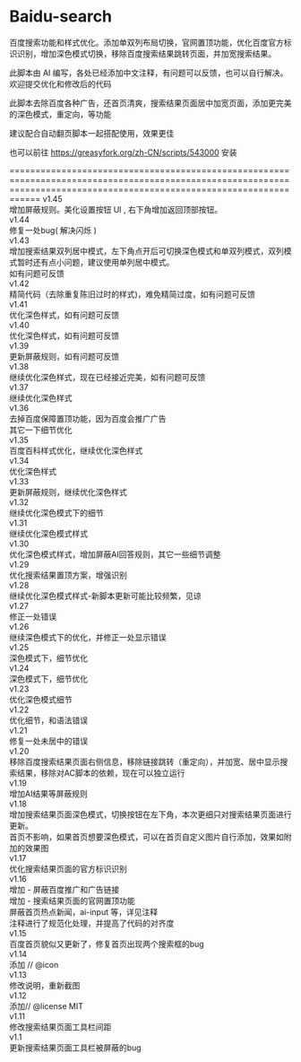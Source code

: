 # Baidu-search
百度搜索功能和样式优化。添加单双列布局切换，官网置顶功能，优化百度官方标识识别，增加深色模式切换，移除百度搜索结果跳转页面，并加宽搜索结果。

此脚本由 AI 编写，各处已经添加中文注释，有问题可以反馈，也可以自行解决。欢迎提交优化和修改后的代码<br>

此脚本去除百度各种广告，还首页清爽，搜索结果页面居中加宽页面，添加更完美的深色模式，重定向，等功能<br>

建议配合自动翻页脚本一起搭配使用，效果更佳<br>

也可以前往 https://greasyfork.org/zh-CN/scripts/543000 安装





========================================================================================================================================================================
v1.45<br>
增加屏蔽规则。美化设置按钮 UI ,  右下角增加返回顶部按钮。<br>
v1.44<br>
修复一处bug( 解决闪烁  )<br>
v1.43<br>
增加搜索结果双列居中模式，左下角点开后可切换深色模式和单双列模式，双列模式暂时还有点小问题，建议使用单列居中模式。<br>
如有问题可反馈<br>
v1.42<br>
精简代码（去除重复陈旧过时的样式)，难免精简过度，如有问题可反馈<br>
v1.41<br>
优化深色样式，如有问题可反馈<br>
v1.40<br>
优化深色样式，如有问题可反馈<br>
v1.39<br>
更新屏蔽规则，如有问题可反馈<br>
v1.38<br>
继续优化深色样式，现在已经接近完美，如有问题可反馈<br>
v1.37<br>
继续优化深色样式<br>
v1.36<br>
去掉百度保障置顶功能，因为百度会推广广告<br>
其它一下细节优化<br>
v1.35<br>
百度百科样式优化，继续优化深色样式<br>
v1.34<br>
优化深色样式<br>
v1.33<br>
更新屏蔽规则，继续优化深色样式<br>
v1.32<br>
继续优化深色模式下的细节<br>
v1.31<br>
继续优化深色模式样式<br>
v1.30<br>
优化深色模式样式，增加屏蔽AI回答规则，其它一些细节调整<br>
v1.29<br>
优化搜索结果置顶方案，增强识别<br>
v1.28<br>
继续优化深色模式样式-新脚本更新可能比较频繁，见谅<br>
v1.27<br>
修正一处错误<br>
v1.26<br>
继续深色模式下的优化，并修正一处显示错误<br>
v1.25<br>
深色模式下，细节优化<br>
v1.24<br>
深色模式下，细节优化<br>
v1.23<br>
优化深色模式细节<br>
v1.22<br>
优化细节，和语法错误<br>
v1.21<br>
修复一处未居中的错误<br>
v1.20<br>
移除百度搜索结果页面右侧信息，移除链接跳转（重定向），并加宽、居中显示搜索结果，移除对AC脚本的依赖，现在可以独立运行<br>
v1.19<br>
增加AI结果等屏蔽规则<br>
v1.18<br>
增加搜索结果页面深色模式，切换按钮在左下角，本次更细只对搜索结果页面进行更新。<br>
首页不影响，如果首页想要深色模式，可以在首页自定义图片自行添加，效果如附加的效果图<br>
v1.17<br>
优化搜索结果页面的官方标识识别<br>
v1.16<br>
增加 - 屏蔽百度推广和广告链接<br>
增加 - 搜索结果页面的官网置顶功能<br>
屏蔽首页热点新闻，ai-input 等，详见注释<br>
注释进行了规范化处理，并提高了代码的对齐度<br>
v1.15<br>
百度首页貌似又更新了，修复首页出现两个搜索框的bug<br>
v1.14<br>
添加  // @icon<br>
v1.13<br>
修改说明，重新截图<br>
v1.12<br>
添加// @license            MIT<br>
v1.11<br>
修改搜索结果页面工具栏间距<br>
v1.1<br>
更新搜索结果页面工具栏被屏蔽的bug<br>
